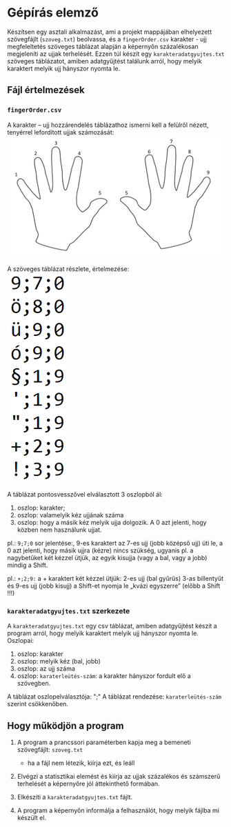 # Gépírás elemző
Készítsen egy asztali alkalmazást, ami a projekt mappájában elhelyezett szövegfájlt  (`szoveg.txt`) beolvassa, és a `fingerOrder.csv`  karakter - ujj megfeleltetés szöveges táblázat alapján a képernyőn százalékosan megjeleníti az ujjak terhelését. Ezzen túl készít egy `karakteradatgyujtes.txt` szöveges táblázatot, amiben adatgyűjtést találunk arról, hogy melyik karaktert melyik ujj hányszor nyomta le.

## Fájl értelmezések
### `fingerOrder.csv`
A karakter – ujj hozzárendelés táblázathoz ismerni kell a felülről nézett, tenyérrel lefordított ujjak számozását:
![](image2.jpeg)

A szöveges táblázat részlete, értelmezése:  
![](image3.png)

A táblázat pontosvesszővel elválasztott 3 oszlopból ál:
1. oszlop: karakter;
2. oszlop: valamelyik kéz ujjának száma
3. oszlop: hogy a másik kéz melyik ujja dolgozik. A 0 azt jelenti, hogy közben nem használunk ujjat.

pl.: `9;7;0` sor jelentése:, 9-es karaktert az 7-es ujj (jobb középső ujj) üti le, a 0 azt jelenti, hogy másik ujjra (kézre) nincs szükség, ugyanis pl. a nagybetűket két kézzel ütjük, az egyik kisujja (vagy a bal, vagy a jobb) mindig a Shift.

pl.: `+;2;9:` a + karaktert két kézzel ütjük: 2-es ujj (bal gyűrűs) 3-as billentyűt és 9-es ujj (jobb kisujj) a Shift-et nyomja le „kvázi egyszerre” (előbb a Shift !!!)

### `karakteradatgyujtes.txt` szerkezete
A  `karakteradatgyujtes.txt` egy csv táblázat, amiben adatgyűjtést készít a program arról, hogy melyik karaktert melyik ujj hányszor nyomta le.
Oszlopai: 
1. oszlop: karakter
2. oszlop: melyik kéz (bal, jobb)
3. oszlop: az ujj száma
4. oszlop: `karaterleütés-szám`: a karakter hányszor fordult elő a szövegben.

A táblázat oszlopelválasztója: ";"
A táblázat rendezése: `karaterleütés-szám` szerint csökkenőben.

## Hogy működjön a program
1. A program a prancssori paraméterben kapja meg a bemeneti szövegfájlt: `szoveg.txt`
    - ha a fájl nem létezik, kiírja ezt, és leáll

2. Elvégzi a statisztikai elemést és kiírja az ujjak százalékos és számszerű terhelését a képernyőre jól áttekinthető formában.

3. Elkészíti a `karakteradatgyujtes.txt` fájlt.

4. A program a képernyőn informálja a felhasználót, hogy melyik fájlba mi készült el.










